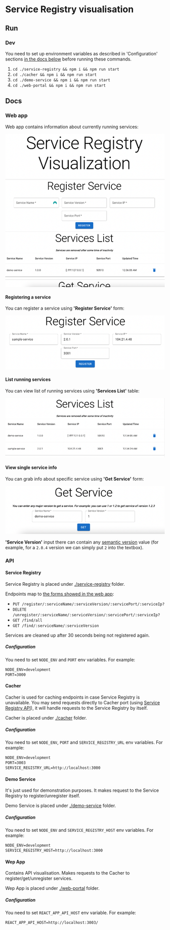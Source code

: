# Service Registry visualisation

## Run
### Dev
You need to set up environment variables as described in 'Configuration' sections [in the docs below](#docs) before running these commands.

1. `cd ./service-registry && npm i && npm run start`
2. `cd ./cacher && npm i && npm run start`
3. `cd ./demo-service && npm i && npm run start`
4. `cd ./web-portal && npm i && npm run start`

## Docs
### Web app
Web app contains information about currently running services:

![Web app view](./docs/images/main-view.png)

#### Registering a service
You can register a service using **'Register Service'** form:

![Register Service form](./docs/images/register-service.png)

#### List running services
You can view list of running services using **'Services List'** table:

![Services List table](./docs/images/services-list.png)

#### View single service info
You can grab info about specific service using **'Get Service'** form:

![Get Service form](./docs/images/get-a-service.png)

**'Service Version'** input there can contain any [semantic version](https://semver.org/) value (for example, for a `2.0.4` version we can simply put `2` into the textbox).

### API
#### Service Registry
Service Registry is placed under [./service-registry](./service-registry) folder.

Endpoints map to [the forms showed in the web app](#web-app):
- `PUT /register/:serviceName/:serviceVersion/:servicePort/:serviceIp?`
- `DELETE /unregister/:serviceName/:serviceVersion/:servicePort/:serviceIp?`
- `GET /find/all`
- `GET /find/:serviceName/:serviceVersion`

Services are cleaned up after 30 seconds being not registered again.

##### Configuration
You need to set `NODE_ENV` and `PORT` env variables. For example:
```
NODE_ENV=development
PORT=3000
```

#### Cacher
Cacher is used for caching endpoints in case Service Registry is unavailable. You may send requests directly to Cacher port (using [Service Registry API](#service-registry)), it will handle requests to the Service Registry by itself.

Cacher is placed under [./cacher](./cacher) folder.

##### Configuration
You need to set `NODE_ENV`, `PORT` and `SERVICE_REGISTRY_URL` env variables. For example:
```
NODE_ENV=development
PORT=3003
SERVICE_REGISTRY_URL=http://localhost:3000
```

#### Demo Service
It's just used for demonstration purposes. It makes request to the Service Registry to register/unregister itself.

Demo Service is placed under [./demo-service](./demo-service) folder.

##### Configuration
You need to set `NODE_ENV` and `SERVICE_REGISTRY_HOST` env variables. For example:
```
NODE_ENV=development
SERVICE_REGISTRY_HOST=http://localhost:3000
```

#### Wep App
Contains API visualisation. Makes requests to the Cacher to register/get/unregister services.

Wep App is placed under [./web-portal](./web-portal) folder.

##### Configuration
You need to set `REACT_APP_API_HOST` env variable. For example:
```
REACT_APP_API_HOST=http://localhost:3003/
```